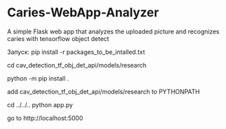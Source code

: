 # Caries-WebApp-Analyzer
A simple Flask web app that analyzes the uploaded picture and recognizes caries with tensorflow object detect

Запуск:
pip install -r packages_to_be_intalled.txt

cd cav_detection_tf_obj_det_api/models/research

python -m pip install .

add cav_detection_tf_obj_det_api/models/research to PYTHONPATH

cd ../../..
python app.py

go to http://localhost:5000
